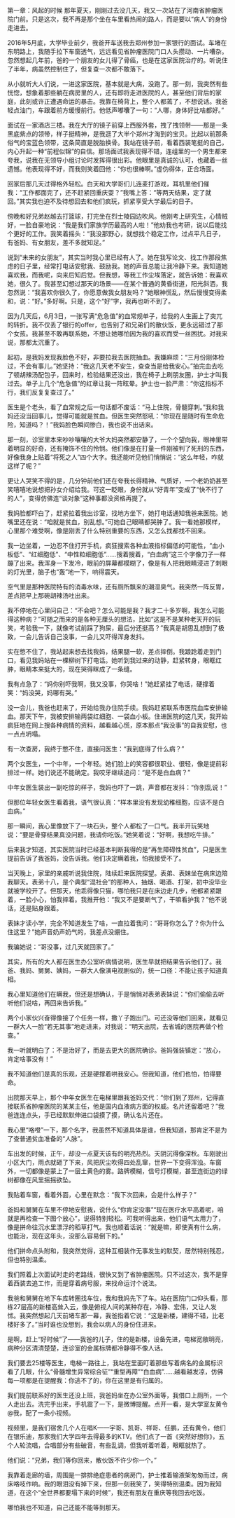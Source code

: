 第一章：风起的时候
那年夏天，刚刚过去没几天，我又一次站在了河南省肿瘤医院门前。只是这次，我不再是那个坐在车里看热闹的路人，而是要以“病人”的身份走进去。

2016年5月底，大学毕业前夕，我爸开车送我去郑州参加一家银行的面试。车堵在东明路上，我随手拉下车窗透气，远远看见省肿瘤医院门口人头攒动、一片嘈杂。忽然想起几年前，爸的一个朋友的女儿得了骨癌，也是在这家医院治疗的。听说住了半年，病虽然控制住了，但复查一次都不敢落下。

从小就听大人们说，一进这家医院，基本就是大病，没跑了。那一刻，我突然有些恍惚，想象着那些躺在病房里的人，还有即将走进医院的人，甚至他们背后的家庭，此刻或许正遭遇命运的暴击。我靠在椅背上，整个人都蔫了，不想说话。我爸轻点油门，车跟着前方缓慢前行。他低声嘟囔了一句：“人哪，身体好比啥都好。”

面试在一家酒店三楼。我在大厅的镜子前穿上西服外套，拽了拽领带——那是一条黑底紫点的领带，样子挺精神，是我逛了大半个郑州才淘到的宝贝。比起以前那条俗气的宝蓝色领带，这条简直是脱胎换骨。我站在镜子前，看着西装笔挺的自己，内心升起一种“前程似锦”的自信。那场面试我表现得不错，连组里的一个男生都来夸我，说我在无领导小组讨论时发挥得很出彩。他眼里是真诚的认可，也藏着一丝遗憾。他表现得不好，而我则笑着回他：“你也很棒啊。”虚伪得体，正合场面。

回家后那几天过得格外轻松。白天和大学哥们儿连麦打游戏，耳机里他们催我：“工作都面完了，还不赶紧回重庆耍？”我嘴上答：“等两天结果，定了就回。”其实我也迫不及待想回去和他们疯玩，抓紧享受大学最后的日子。

傍晚和好兄弟赵越去打篮球，打完坐在烈士陵园边吹风。他刚考上研究生，心情贼好，一脸自豪地说：“我是我们家族学历最高的人啦！”他劝我也考研，说以后能找个更好的工作。我笑着摇头：“我没那野心，就想找个稳定工作，过点平凡日子，有爸妈、有女朋友，差不多就知足。”

说到“未来的女朋友”，其实当时我心里已经有人了。她在我写论文、找工作那段焦虑的日子里，经常打电话安慰我、鼓励我。她的声音总能让我冷静下来。我知道她喜欢我，而我呢，向来后知后觉。但我想，等我工作尘埃落定，就告诉她：我喜欢她，很久了。我甚至幻想过那天的场景——在某个普通的黄昏街道，阳光斜洒，我忽然说：“我喜欢你很久了，你愿意做我女朋友吗？”她眼神慌乱，然后慢慢变得柔和，说：“好。”多好啊。只是，这个“好”字，我再也听不到了。

因为几天后，6月3日，一张写满“危急值”的血常规单子，给我的人生画上了突兀的转折。我不仅丢了银行的offer，也告别了和兄弟们的散伙饭，更永远错过了那个女孩。我甚至不敢再联系她，不想让她哪怕因为我的喜欢而受一丝困扰。对我来说，那都太沉重了。

起初，是我妈发现我脸色不好，非要拉我去医院抽血。我嫌麻烦：“三月份刚体检过，不会有事儿。”她坚持：“我这几天老不安生，查查当是给我安心。”抽完血去吃了顿胡辣汤配包子，回来时，检验结果还没出，我在椅子上刷朋友圈，护士才叫我过去。单子上几个“危急值”的红章让我一阵眩晕。护士也一脸严肃：“你这指标不行，我们反复复查过了。”

医生是个老头，看了血常规之后一句话都不废话：“马上住院，骨髓穿刺。”我和我妈还没当回事儿，觉得可能就是贫血。但医生突然怒吼：“你现在是随时有生命危险，知道吗？！”我妈脸色瞬间惨白，我也说不出话来。

那一刻，诊室里本来吵吵嚷嚷的大爷大妈突然都安静了，一个个望向我，眼神里带着明显的好奇，还有掩饰不住的怜悯。他们像是在打量一件刚被判了死刑的东西，好像我身上贴着“将死之人”四个大字。我还能听见他们悄悄说：“这么年轻，咋就这样了呢？”

更让人哭笑不得的是，几分钟前他们还在夸我长得精神、气质好，一个老奶奶甚至笑嘻嘻地说想把孙女介绍给我。可这一眨眼，身份就从“好青年”变成了“快不行了的人”，变得仿佛连“谈对象”这种事都没资格再提了。

我妈脸都吓白了，赶紧拉着我出诊室，找地方坐下，她打电话通知我爸来医院。她嘴里还在说：“咱就是贫血，别乱想。”可她自己眼睛都哭肿了。我一看她那模样，心里那个难受啊，像是刚丢了什么特别重要的东西，又怎么找都找不回来。

我一边坐着，一边忍不住打开手机，疯狂搜索各种血液指标偏低的可能性，“血小板低”、“红细胞低”、“中性粒细胞低”……搜着搜着，“白血病”这三个字像刀子一样蹦了出来。我浑身一下发冷，眼前的屏幕都模糊了，像是有人把我眼睛浸进了刺眼的灯光里，脑子也“轰”地一下，响得震天。

空气里是那种医院特有的消毒水味，还有厕所飘来的潮湿臭气。我突然一阵反胃，差点把早上那碗胡辣汤吐出来。

我不停地在心里问自己：“不会吧？怎么可能是我？我才二十多岁啊，我怎么可能得这种病？”可随之而来的是各种无厘头的想法，比如“这是不是某种老天开的玩笑，考验我一下，就像考试前踩了狗屎，最后分还挺高？”我真是胡思乱想到了极致，一会儿告诉自己没事，一会儿又吓得浑身发抖。

实在憋不住了，我站起来想去找我妈，结果腿一软，差点摔倒。我踉跄着走到门口，看见我妈站在一棵柳树下打电话。她听到我过来的动静，赶紧转身，眼眶红肿，眼睛本来挺大的，现在哭得眯成了一条缝。

我有点急了：“妈你别吓我啊，我又没事，你哭啥！”她赶紧挂了电话，硬撑着笑：“妈没哭，妈哪有哭。”

没一会儿，我爸也赶来了，开始给我办住院手续。我妈赶紧联系市医院血库安排输血。那天下午，我被安排输两袋红细胞、一袋血小板。住进医院的这几天，我开始疯狂地在网上搜各种病情的资料，越看越心慌，原本那点“我没事”的自我安慰，也一点点坍塌。

有一次查房，我终于憋不住，直接问医生：“我到底得了什么病？”

两个女医生，一个中年，一个年轻。她们脸上的笑容都很职业、很轻，像是提前彩排过一样。她们说还不能确定。我咬牙继续追问：“是不是白血病？”

中年女医生装出一副吃惊的样子，我妈也吓了一跳，声音都在发抖：“你别乱说！”

但那位年轻女医生看着我，语气很认真：“样本里没有发现幼稚细胞，应该不是白血病。”

那一瞬间，我心里像放下了一块石头，整个人都松了一口气。我半开玩笑地说：“要是骨穿结果真没问题，我请你吃饭。”她笑着说：“好啊，我想吃牛排。”

后来我才知道，其实医院当时已经基本判断我得的是“再生障碍性贫血”，只是医生提前告诉了我爸妈，没告诉我。他们决定瞒着我，怕我接受不了。

当天晚上，家里的亲戚听说我住院，陆续赶来医院探望。表弟、表妹坐在病床边陪我聊天。表弟十八，是个典型“混社会”的那种人，抽烟、喝酒、打架，初中没毕业就被学校开了。但那天，他乖得像只猫，哪怕我只是在床边走几步，他都紧紧跟着，一脸小心，怕我摔着。我推开他：“我又不是要断气了，干嘛看护我？”他不说话，还是贴身跟着。

表妹才读小学，完全不知道发生了啥，一直拉着我问：“哥哥你怎么了？你为什么住这里？”她声音奶声奶气的，我差点没绷住。

我骗她说：“哥没事，过几天就回家了。”

其实，所有的大人都在医生办公室听病情说明，医生早就把结果告诉他们了。我爸、我妈、舅舅、姨妈，一群大人像演电视剧似的，统一口径：不能让孩子知道真相。

我心里知道他们在瞒我，但还是想确认，于是悄悄对表弟表妹说：“你们偷偷去听听他们说啥，再回来告诉我。”

两个小家伙兴奋得像接了个任务一样，撒丫子跑出门。可还没等他们回来，就看见一群大人一脸“若无其事”地走进来，对我说：“明天出院，去省城的医院再做个检查。”

我一听就明白了：不是治好了，而是去更大的医院确诊。爸妈强装镇定：“放心，肯定啥事没有！”

我不知道他们是真的乐观，还是硬撑着哄我安心。但我知道，他们也怕，怕得要命。

出院那天早上，那个中年女医生在电梯里跟我爸妈交代：“你们到了郑州，记得直接联系省肿瘤医院的某某主任，他是国内血液病方面的权威。名片还留着吧？”我爸连连点头，手已经默默伸进口袋摸了摸，确认名片还在。

我心里“咯噔”一下，那个名字，我虽然不知道具体是谁，但我知道，那肯定不是为了查普通贫血准备的“人脉”。

车出发的时候，正午，却没一点夏天该有的明亮热烈。天阴沉得像深秋。车刚驶出小区大门，雨点就砸了下来，风把灰尘吹得四处乱窜，世界一下变得浑浊。车窗外，一切都像是蒙上了一层土黄色的雾。路牌模糊，信号灯模糊，甚至连街边的绿树都像在风里摇摇欲坠。

我贴着车窗，看着外面，心里在默念：“我下次回来，会是什么样子？”

爸妈和舅舅在车里不停地安慰我，说什么“你肯定没事”“现在医疗水平高着呢，咱就是再检查一下图个放心”，说得特别轻松。可我听得出来，他们语气太用力了，像是拼命往沉水里漂浮的稻草打气。我也顺着话说：“就是嘛，即使真有什么病，也能治，现在这年头，没那么容易倒下的。”

他们拼命点头附和，我突然觉得，这种互相装作无事发生的默契，居然特别残忍，但也特别温柔。

我们照着上次面试时走的老路线，很快又到了省肿瘤医院。只不过这次，我不是穿着西装去追工作，而是穿着病号服，来找命运讨个说法。

我爸和舅舅在地下车库转圈找车位，我和我妈先下了车。站在医院门口仰头看，那栋27层高的新楼高耸入云，像是俯视人间的某种存在，冷静、宏伟，又让人发怵。我突然想起几天前堵车那一幕，我爸指着它说：“这是新楼，建得不错，比老楼好多了。”当时谁也没想到，我会以病人的身份住进来。

是啊，赶上“好时候”了——我爸的儿子，住的是新楼，设备先进，电梯宽敞明亮，病种分区清清楚楚，连诊室的金属标牌都冷静得不像人话。

我们要去25楼等医生，电梯一路往上，我站在里面盯着那些写着病名的金属标识看了几眼，什么“骨髓增生异常综合征”“重型再障”“白血病”……越看越发凉，仿佛每一项都是在提醒我：你逃不了的，你在这里是有归属的。

我们提前联系好的医生还没上班，我爸妈坐在办公室外面等，我借口上厕所，一个人走出去。洗完手出来，手机震了一下，是微博提醒。点开一看，是大学室友黄令@我，配了一条小视频。

视频里，是我们宿舍几个人在唱K——宇哥、凯哥、祥哥、任鹏，还有黄令，他们在银乐迪，那家我们大学四年去得最多的KTV。他们点了一首《突然好想你》，五个人轮流唱，合唱部分有些破音，有些乱调，但我听着听着，眼眶就热了。

他们说：“兄弟，我们等你回来，散伙饭不许少你一个。”

我靠着走廊的墙，周围是一排排绝症患者的病房门，护士推着输液架匆匆而过，病床咯吱作响。我的眼泪没有掉下来，但那一刻我笑了，笑得特别温柔。因为我知道，在这个“全世界都要塌下来的时候”，我还有朋友在重庆等我回去吃饭。

哪怕我也不知道，自己还能不能等到那天。

